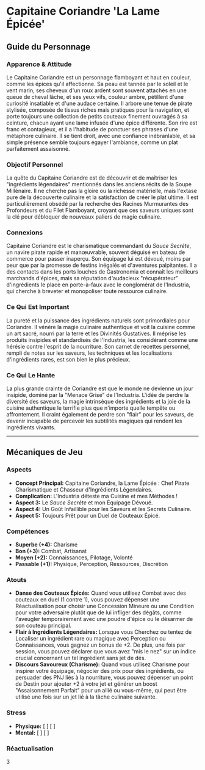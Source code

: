 # Capitaine Coriandre 'La Lame Épicée'

## Guide du Personnage

### Apparence & Attitude
Le Capitaine Coriandre est un personnage flamboyant et haut en couleur, comme les épices qu'il affectionne. Sa peau est tannée par le soleil et le vent marin, ses cheveux d'un roux ardent sont souvent attachés en une queue de cheval lâche, et ses yeux vifs, couleur ambre, pétillent d'une curiosité insatiable et d'une audace certaine. Il arbore une tenue de pirate stylisée, composée de tissus riches mais pratiques pour la navigation, et porte toujours une collection de petits couteaux finement ouvragés à sa ceinture, chacun ayant une lame infusée d'une épice différente. Son rire est franc et contagieux, et il a l'habitude de ponctuer ses phrases d'une métaphore culinaire. Il se tient droit, avec une confiance inébranlable, et sa simple présence semble toujours égayer l'ambiance, comme un plat parfaitement assaisonné.

### Objectif Personnel
La quête du Capitaine Coriandre est de découvrir et de maîtriser les "ingrédients légendaires" mentionnés dans les anciens récits de la Soupe Millénaire. Il ne cherche pas la gloire ou la richesse matérielle, mais l'extase pure de la découverte culinaire et la satisfaction de créer le plat ultime. Il est particulièrement obsédé par la recherche des Racines Murmurantes des Profondeurs et du Filet Flamboyant, croyant que ces saveurs uniques sont la clé pour débloquer de nouveaux paliers de magie culinaire.

### Connexions
Capitaine Coriandre est le charismatique commandant du *Sauce Secrète*, un navire pirate rapide et manœuvrable, souvent déguisé en bateau de commerce pour passer inaperçu. Son équipage lui est dévoué, moins par peur que par la promesse de festins inégalés et d'aventures palpitantes. Il a des contacts dans les ports louches de Gastronomia et connaît les meilleurs marchands d'épices, mais sa réputation d'audacieux "récupérateur" d'ingrédients le place en porte-à-faux avec le conglomérat de l'Industria, qui cherche à breveter et monopoliser toute ressource culinaire.

### Ce Qui Est Important
La pureté et la puissance des ingrédients naturels sont primordiales pour Coriandre. Il vénère la magie culinaire authentique et voit la cuisine comme un art sacré, nourri par la terre et les Divinités Gustatives. Il méprise les produits insipides et standardisés de l'Industria, les considérant comme une hérésie contre l'esprit de la nourriture. Son carnet de recettes personnel, rempli de notes sur les saveurs, les techniques et les localisations d'ingrédients rares, est son bien le plus précieux.

### Ce Qui Le Hante
La plus grande crainte de Coriandre est que le monde ne devienne un jour insipide, dominé par la "Menace Grise" de l'Industria. L'idée de perdre la diversité des saveurs, la magie intrinsèque des ingrédients et la joie de la cuisine authentique le terrifie plus que n'importe quelle tempête ou affrontement. Il craint également de perdre son "flair" pour les saveurs, de devenir incapable de percevoir les subtilités magiques qui rendent les ingrédients vivants.

---

## Mécaniques de Jeu

### Aspects

*   **Concept Principal:** Capitaine Coriandre, la Lame Épicée : Chef Pirate Charismatique et Chasseur d'Ingrédients Légendaires.
*   **Complication:** L'Industria déteste ma Cuisine et mes Méthodes !
*   **Aspect 3:** Le *Sauce Secrète* et mon Équipage Dévoué.
*   **Aspect 4:** Un Goût Infaillible pour les Saveurs et les Secrets Culinaire.
*   **Aspect 5:** Toujours Prêt pour un Duel de Couteaux Épicé.

### Compétences

*   **Superbe (+4):** Charisme
*   **Bon (+3):** Combat, Artisanat
*   **Moyen (+2):** Connaissances, Pilotage, Volonté
*   **Passable (+1):** Physique, Perception, Ressources, Discrétion

### Atouts

*   **Danse des Couteaux Épicés:** Quand vous utilisez Combat avec des couteaux en duel (1 contre 1), vous pouvez dépenser une Réactualisation pour choisir une Concession Mineure ou une Condition pour votre adversaire plutôt que de lui infliger des dégâts, comme l'aveugler temporairement avec une poudre d'épice ou le désarmer de son couteau principal.
*   **Flair à Ingrédients Légendaires:** Lorsque vous Cherchez ou tentez de Localiser un ingrédient rare ou magique avec Perception ou Connaissances, vous gagnez un bonus de +2. De plus, une fois par session, vous pouvez déclarer que vous avez "mis le nez" sur un indice crucial concernant un tel ingrédient sans jet de dés.
*   **Discours Savoureux (Charisme):** Quand vous utilisez Charisme pour inspirer votre équipage, négocier des prix pour des ingrédients, ou persuader des PNJ liés à la nourriture, vous pouvez dépenser un point de Destin pour ajouter +2 à votre jet et générer un boost "Assaisonnement Parfait" pour un allié ou vous-même, qui peut être utilisé une fois sur un jet lié à la tâche culinaire suivante.

### Stress

*   **Physique:** [ ] [ ]
*   **Mental:** [ ] [ ]

### Réactualisation

3